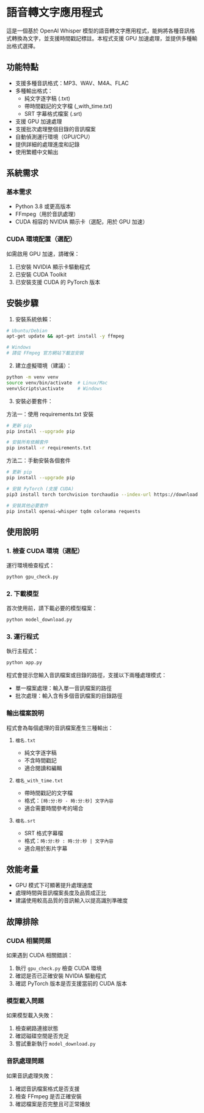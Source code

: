 # 語音轉文字應用程式

這是一個基於 OpenAI Whisper 模型的語音轉文字應用程式，能夠將各種音訊格式轉換為文字，並支援時間戳記標註。本程式支援 GPU 加速處理，並提供多種輸出格式選擇。

## 功能特點

- 支援多種音訊格式：MP3、WAV、M4A、FLAC
- 多種輸出格式：
  - 純文字逐字稿 (.txt)
  - 帶時間戳記的文字檔 (_with_time.txt)
  - SRT 字幕格式檔案 (.srt)
- 支援 GPU 加速處理
- 支援批次處理整個目錄的音訊檔案
- 自動偵測運行環境（GPU/CPU）
- 提供詳細的處理進度和記錄
- 使用繁體中文輸出

## 系統需求

### 基本需求
- Python 3.8 或更高版本
- FFmpeg（用於音訊處理）
- CUDA 相容的 NVIDIA 顯示卡（選配，用於 GPU 加速）

### CUDA 環境配置（選配）
如需啟用 GPU 加速，請確保：
1. 已安裝 NVIDIA 顯示卡驅動程式
2. 已安裝 CUDA Toolkit
3. 已安裝支援 CUDA 的 PyTorch 版本

## 安裝步驟

1. 安裝系統依賴：
```bash
# Ubuntu/Debian
apt-get update && apt-get install -y ffmpeg

# Windows
# 請從 FFmpeg 官方網站下載並安裝
```

2. 建立虛擬環境（建議）：
```bash
python -m venv venv
source venv/bin/activate  # Linux/Mac
venv\Scripts\activate     # Windows
```

3. 安裝必要套件：

方法一：使用 requirements.txt 安裝
```bash
# 更新 pip
pip install --upgrade pip

# 安裝所有依賴套件
pip install -r requirements.txt
```

方法二：手動安裝各個套件
```bash
# 更新 pip
pip install --upgrade pip

# 安裝 PyTorch (支援 CUDA)
pip3 install torch torchvision torchaudio --index-url https://download.pytorch.org/whl/cu121

# 安裝其他必要套件
pip install openai-whisper tqdm colorama requests
```

## 使用說明

### 1. 檢查 CUDA 環境（選配）
運行環境檢查程式：
```bash
python gpu_check.py
```

### 2. 下載模型
首次使用前，請下載必要的模型檔案：
```bash
python model_download.py
```

### 3. 運行程式
執行主程式：
```bash
python app.py
```

程式會提示您輸入音訊檔案或目錄的路徑，支援以下兩種處理模式：
- 單一檔案處理：輸入單一音訊檔案的路徑
- 批次處理：輸入含有多個音訊檔案的目錄路徑

### 輸出檔案說明

程式會為每個處理的音訊檔案產生三種輸出：

1. `檔名.txt`
   - 純文字逐字稿
   - 不含時間戳記
   - 適合閱讀和編輯

2. `檔名_with_time.txt`
   - 帶時間戳記的文字檔
   - 格式：`[時:分:秒 - 時:分:秒] 文字內容`
   - 適合需要時間參考的場合

3. `檔名.srt`
   - SRT 格式字幕檔
   - 格式：`時:分:秒 : 時:分:秒 | 文字內容`
   - 適合用於影片字幕

## 效能考量

- GPU 模式下可顯著提升處理速度
- 處理時間與音訊檔案長度及品質成正比
- 建議使用較高品質的音訊輸入以提高識別準確度

## 故障排除

### CUDA 相關問題
如果遇到 CUDA 相關錯誤：
1. 執行 `gpu_check.py` 檢查 CUDA 環境
2. 確認是否已正確安裝 NVIDIA 驅動程式
3. 確認 PyTorch 版本是否支援當前的 CUDA 版本

### 模型載入問題
如果模型載入失敗：
1. 檢查網路連接狀態
2. 確認磁碟空間是否充足
3. 嘗試重新執行 `model_download.py`

### 音訊處理問題
如果音訊處理失敗：
1. 確認音訊檔案格式是否支援
2. 檢查 FFmpeg 是否正確安裝
3. 確認檔案是否完整且可正常播放

